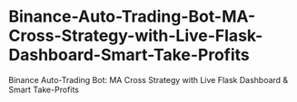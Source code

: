 # Binance-Auto-Trading-Bot-MA-Cross-Strategy-with-Live-Flask-Dashboard-Smart-Take-Profits
Binance Auto-Trading Bot: MA Cross Strategy with Live Flask Dashboard &amp; Smart Take-Profits

